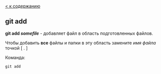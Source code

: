 [< к содержанию](./readme.md)

## git add
**git add *somefile*** - добавляет файл в область подготовленных файлов.

Чтобы добавить **все** файлы и папки в эту область замените *имя файла* точкой [ . ]

Команда:

```bash=
git add
```